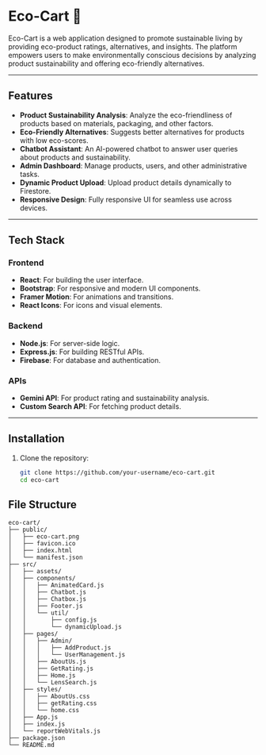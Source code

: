 # Eco-Cart 🌱

Eco-Cart is a web application designed to promote sustainable living by providing eco-product ratings, alternatives, and insights. The platform empowers users to make environmentally conscious decisions by analyzing product sustainability and offering eco-friendly alternatives.

---

## Features

- **Product Sustainability Analysis**: Analyze the eco-friendliness of products based on materials, packaging, and other factors.
- **Eco-Friendly Alternatives**: Suggests better alternatives for products with low eco-scores.
- **Chatbot Assistant**: An AI-powered chatbot to answer user queries about products and sustainability.
- **Admin Dashboard**: Manage products, users, and other administrative tasks.
- **Dynamic Product Upload**: Upload product details dynamically to Firestore.
- **Responsive Design**: Fully responsive UI for seamless use across devices.

---

## Tech Stack

### Frontend
- **React**: For building the user interface.
- **Bootstrap**: For responsive and modern UI components.
- **Framer Motion**: For animations and transitions.
- **React Icons**: For icons and visual elements.

### Backend
- **Node.js**: For server-side logic.
- **Express.js**: For building RESTful APIs.
- **Firebase**: For database and authentication.

### APIs
- **Gemini API**: For product rating and sustainability analysis.
- **Custom Search API**: For fetching product details.

---

## Installation

1. Clone the repository:
   ```bash
   git clone https://github.com/your-username/eco-cart.git
   cd eco-cart

## File Structure
```
eco-cart/
├── public/
│   ├── eco-cart.png
│   ├── favicon.ico
│   ├── index.html
│   └── manifest.json
├── src/
│   ├── assets/
│   ├── components/
│   │   ├── AnimatedCard.js
│   │   ├── Chatbot.js
│   │   ├── Chatbox.js
│   │   ├── Footer.js
│   │   └── util/
│   │       ├── config.js
│   │       └── dynamicUpload.js
│   ├── pages/
│   │   ├── Admin/
│   │   │   ├── AddProduct.js
│   │   │   └── UserManagement.js
│   │   ├── AboutUs.js
│   │   ├── GetRating.js
│   │   ├── Home.js
│   │   └── LensSearch.js
│   ├── styles/
│   │   ├── AboutUs.css
│   │   ├── getRating.css
│   │   └── home.css
│   ├── App.js
│   ├── index.js
│   └── reportWebVitals.js
├── package.json
└── README.md
```